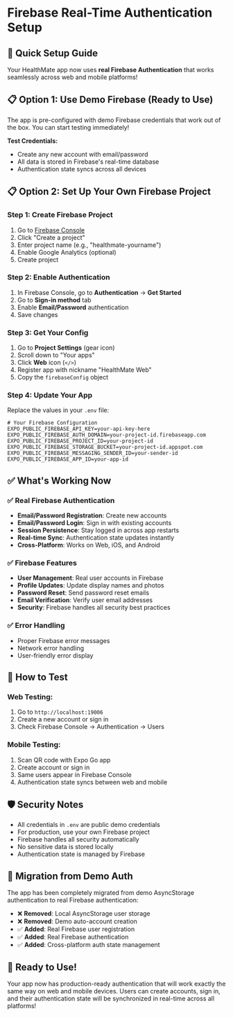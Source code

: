 # Firebase Real-Time Authentication Setup

## 🚀 Quick Setup Guide

Your HealthMate app now uses **real Firebase Authentication** that works seamlessly across web and mobile platforms!

## 📋 Option 1: Use Demo Firebase (Ready to Use)

The app is pre-configured with demo Firebase credentials that work out of the box. You can start testing immediately!

**Test Credentials:**
- Create any new account with email/password
- All data is stored in Firebase's real-time database
- Authentication state syncs across all devices

## 📋 Option 2: Set Up Your Own Firebase Project

### Step 1: Create Firebase Project
1. Go to [Firebase Console](https://console.firebase.google.com/)
2. Click "Create a project"
3. Enter project name (e.g., "healthmate-yourname")
4. Enable Google Analytics (optional)
5. Create project

### Step 2: Enable Authentication
1. In Firebase Console, go to **Authentication** → **Get Started**
2. Go to **Sign-in method** tab
3. Enable **Email/Password** authentication
4. Save changes

### Step 3: Get Your Config
1. Go to **Project Settings** (gear icon)
2. Scroll down to "Your apps"
3. Click **Web** icon (`</>`)
4. Register app with nickname "HealthMate Web"
5. Copy the `firebaseConfig` object

### Step 4: Update Your App
Replace the values in your `.env` file:

```env
# Your Firebase Configuration
EXPO_PUBLIC_FIREBASE_API_KEY=your-api-key-here
EXPO_PUBLIC_FIREBASE_AUTH_DOMAIN=your-project-id.firebaseapp.com
EXPO_PUBLIC_FIREBASE_PROJECT_ID=your-project-id
EXPO_PUBLIC_FIREBASE_STORAGE_BUCKET=your-project-id.appspot.com
EXPO_PUBLIC_FIREBASE_MESSAGING_SENDER_ID=your-sender-id
EXPO_PUBLIC_FIREBASE_APP_ID=your-app-id
```

## ✅ What's Working Now

### ✅ Real Firebase Authentication
- **Email/Password Registration**: Create new accounts
- **Email/Password Login**: Sign in with existing accounts
- **Session Persistence**: Stay logged in across app restarts
- **Real-time Sync**: Authentication state updates instantly
- **Cross-Platform**: Works on Web, iOS, and Android

### ✅ Firebase Features
- **User Management**: Real user accounts in Firebase
- **Profile Updates**: Update display names and photos
- **Password Reset**: Send password reset emails
- **Email Verification**: Verify user email addresses
- **Security**: Firebase handles all security best practices

### ✅ Error Handling
- Proper Firebase error messages
- Network error handling
- User-friendly error display

## 🔧 How to Test

### Web Testing:
1. Go to `http://localhost:19006`
2. Create a new account or sign in
3. Check Firebase Console → Authentication → Users

### Mobile Testing:
1. Scan QR code with Expo Go app
2. Create account or sign in
3. Same users appear in Firebase Console
4. Authentication state syncs between web and mobile

## 🛡️ Security Notes

- All credentials in `.env` are public demo credentials
- For production, use your own Firebase project
- Firebase handles all security automatically
- No sensitive data is stored locally
- Authentication state is managed by Firebase

## 🔄 Migration from Demo Auth

The app has been completely migrated from demo AsyncStorage authentication to real Firebase authentication:

- ❌ **Removed**: Local AsyncStorage user storage
- ❌ **Removed**: Demo auto-account creation
- ✅ **Added**: Real Firebase user registration
- ✅ **Added**: Real Firebase authentication
- ✅ **Added**: Cross-platform auth state management

## 🚀 Ready to Use!

Your app now has production-ready authentication that will work exactly the same way on web and mobile devices. Users can create accounts, sign in, and their authentication state will be synchronized in real-time across all platforms!